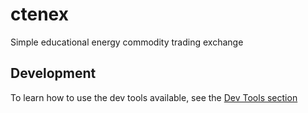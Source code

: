 # ctenex
Simple educational energy commodity trading exchange


## Development

To learn how to use the dev tools available, see the [Dev Tools section](./docs/dev-tools.md)

